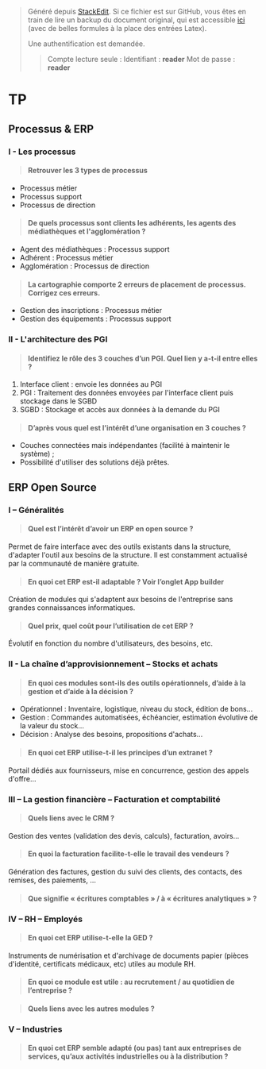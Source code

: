 > Généré depuis [StackEdit](https://stackedit.io/). Si ce fichier est sur GitHub, vous êtes en train de lire un backup du document original, qui est accessible [ici](https://frama.link/aden-iutsd) (avec de belles formules à la place des entrées Latex).
>
> Une authentification est demandée. 
> > Compte lecture seule :
> > Identifiant : **reader**
> > Mot de passe : **reader**

# TP

## Processus & ERP

### I -  Les processus

> #### Retrouver les 3 types de processus

* Processus métier
* Processus support
* Processus de direction

> #### De quels processus sont clients les adhérents, les agents des médiathèques et l'agglomération ?

* Agent des médiathèques : Processus support
* Adhérent : Processus métier
* Agglomération : Processus de direction

> #### La cartographie comporte 2 erreurs de placement de processus. Corrigez ces erreurs.

* Gestion des inscriptions : Processus métier
* Gestion des équipements : Processus support

### II -  L'architecture des PGI

> #### Identifiez le rôle des 3 couches d’un PGI. Quel lien y a-t-il entre elles ?

 1. Interface client : envoie les données au PGI
 2. PGI :  Traitement des données envoyées par l'interface client puis stockage dans le SGBD
 3. SGBD : Stockage et accès aux données à la demande du PGI

> #### D’après vous quel est l’intérêt d’une organisation en 3 couches ?

 * Couches connectées mais indépendantes (facilité à maintenir le système) ;
 * Possibilité d'utiliser des solutions déjà prêtes.

## ERP Open Source

### I – Généralités

> #### Quel est l’intérêt d’avoir un ERP en open source ?

Permet de faire interface avec des outils existants dans la structure, d'adapter l'outil aux besoins de la structure.
Il est constamment actualisé par la communauté de manière gratuite.

> #### En quoi cet ERP est-il adaptable ? Voir l’onglet App builder

Création de modules qui s'adaptent aux besoins de l'entreprise sans grandes connaissances informatiques.

> #### Quel prix, quel coût pour l’utilisation de cet ERP ?

Évolutif en fonction du nombre d'utilisateurs, des besoins, etc.

### II - La chaîne d’approvisionnement – Stocks et achats

> #### En quoi ces modules sont-ils des outils opérationnels, d’aide à la gestion et d’aide à la décision ?

 * Opérationnel : Inventaire, logistique, niveau du stock, édition de bons...
 * Gestion : Commandes automatisées, échéancier, estimation évolutive de la valeur du stock...
 * Décision : Analyse des besoins, propositions d'achats...

> #### En quoi cet ERP utilise-t-il les principes d’un extranet ?

Portail dédiés aux fournisseurs, mise en concurrence, gestion des appels d'offre...

### III – La gestion financière – Facturation et comptabilité

> #### Quels liens avec le CRM ?

Gestion des ventes (validation des devis, calculs), facturation, avoirs...

> #### En quoi la facturation facilite-t-elle le travail des vendeurs ?

Génération des factures, gestion du suivi des clients, des contacts, des remises, des paiements, ...

> #### Que signifie « écritures comptables » / à « écritures analytiques » ?



### IV – RH – Employés

> #### En quoi cet ERP utilise-t-elle la GED ?

Instruments de numérisation et d'archivage de documents papier (pièces d'identité, certificats médicaux, etc) utiles au module RH.

> #### En quoi ce module est utile : au recrutement / au quotidien de l’entreprise ?

> #### Quels liens avec les autres modules ?

### V – Industries

> #### En quoi cet ERP semble adapté (ou pas) tant aux entreprises de services, qu’aux activités industrielles ou à la distribution ?
